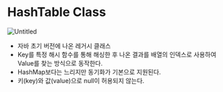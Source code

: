 # HashTable Class

![Untitled](HashTable%20Class%202d876d064d5246e0b36a3b2967910a42/Untitled.png)

- 자바 초기 버전에 나온 레거시 클래스
- Key를 특정 해시 함수를 통해 해싱한 후 나온 결과를 배열의 인덱스로 사용하여 Value를 찾는 방식으로 동작한다.
- HashMap보다는 느리지만 동기화가 기본으로 지원된다.
- 키(key)와 값(value)으로 null이 허용되지 않는다.